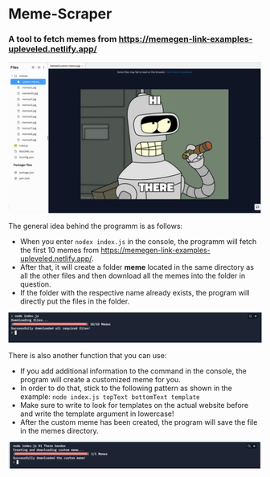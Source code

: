 # Meme-Scraper

### A tool to fetch memes from https://memegen-link-examples-upleveled.netlify.app/
![Saved Memes](https://github.com/franzlagler/meme-scraper/blob/main/screenshots/saved-meme.png)

The general idea behind the programm is as follows:

- When you enter `nodex index.js` in the console, the programm will fetch the first 10 memes from https://memegen-link-examples-upleveled.netlify.app/. 
- After that, it will create a folder **meme** located in the same directory as all the other files and then download all the memes into the folder in question. 
- If the folder with the respective name already exists, the program will directly put the files in the folder. 

![Fetch Meme List](https://github.com/franzlagler/meme-scraper/blob/main/screenshots/fetch-memes.png)

There is also another function that you can use:

- If you add additional information to the command in the console, the program will create a customized meme for you.
- In order to do that, stick to the following pattern as shown in the example: `node index.js topText bottomText template`
- Make sure to write to look for templates on the actual website before and write the template argument in lowercase!
- After the custom meme has been created, the program will save the file in the memes directory.

![Fetch Meme List](https://github.com/franzlagler/meme-scraper/blob/main/screenshots/fetch-custom-meme.png)

